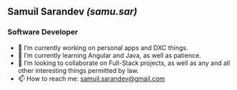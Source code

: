 ## Samuil Sarandev *(samu.sar)*
### Software Developer

- 🔭 I’m currently working on personal apps and DXC things.
- 🌱 I’m currently learning Angular and Java, as well as patience.
- 👯 I’m looking to collaborate on Full-Stack projects, as well as any and all other interesting things permitted by law.
- 📫 How to reach me: samuil.sarandev@gmail.com
